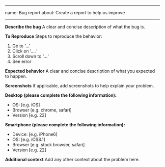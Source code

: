 ---
 name: Bug report
 about: Create a report to help us improve

 ---

 **Describe the bug**
 A clear and concise description of what the bug is.

 **To Reproduce**
 Steps to reproduce the behavior:
 1. Go to '...'
 2. Click on '....'
 3. Scroll down to '....'
 4. See error

 **Expected behavior**
 A clear and concise description of what you expected to happen.

 **Screenshots**
 If applicable, add screenshots to help explain your problem.

 **Desktop (please complete the following information):**
  - OS: [e.g. iOS]
  - Browser [e.g. chrome, safari]
  - Version [e.g. 22]

 **Smartphone (please complete the following information):**
  - Device: [e.g. iPhone6]
  - OS: [e.g. iOS8.1]
  - Browser [e.g. stock browser, safari]
  - Version [e.g. 22]

 **Additional context**
 Add any other context about the problem here.